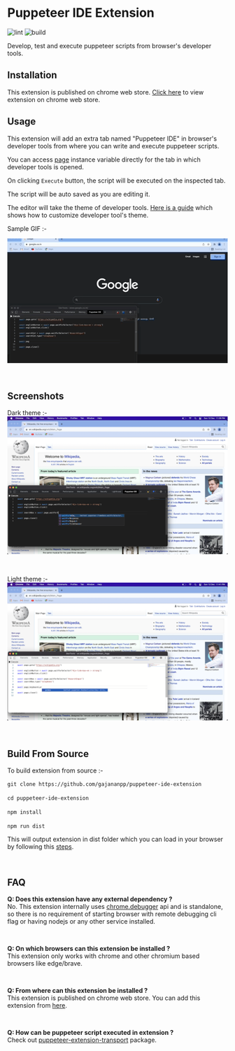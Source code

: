 # Puppeteer IDE Extension

![lint](https://github.com/gajananpp/puppeteer-ide-extension/actions/workflows/lint.yml/badge.svg) 
![build](https://github.com/gajananpp/puppeteer-ide-extension/actions/workflows/build.yml/badge.svg) 

Develop, test and execute puppeteer scripts from browser's developer tools.

## Installation
This extension is published on chrome web store. [Click here](https://chrome.google.com/webstore/detail/puppeteer-ide/ilehdekjacappgghkgmmlbhgbnlkgoid) to view extension on chrome web store.

## Usage

This extension will add an extra tab named "Puppeteer IDE" in browser's developer tools from where you can write and execute puppeteer scripts.

You can access [page](https://pptr.dev/#?product=Puppeteer&version=v13.0.0&show=api-class-page) instance variable directly for the tab in which developer tools is opened. 

On clicking `Execute` button, the script will be executed on the inspected tab.

The script will be auto saved as you are editing it.

The editor will take the theme of developer tools. [Here is a guide](https://developer.chrome.com/docs/devtools/customize/dark-theme/) which shows how to customize developer tool's theme.

Sample GIF :-

![Sample GIF](assets/pptr-ide-extension.gif)

<br>

## Screenshots

Dark theme :- 
![Dark theme](assets/screenshots/screen-1.png)

<br>

Light theme :- 
![Light theme](assets/screenshots/screen-2.png)

<br>

## Build From Source

To build extension from source :-
```
git clone https://github.com/gajananpp/puppeteer-ide-extension

cd puppeteer-ide-extension

npm install

npm run dist
```
This will output extension in dist folder which you can load in your browser by following this [steps](https://developer.chrome.com/docs/extensions/mv3/getstarted/#:~:text=The%20directory%20holding%20the%20manifest%20file%20can%20be%20added%20as%20an%20extension%20in%20developer%20mode%20in%20its%20current%20state.).

<br>

## FAQ

**Q: Does this extension have any external dependency ?**
<br>
No. This extension internally uses [chrome.debugger](https://developer.chrome.com/docs/extensions/reference/debugger/) api and is standalone, so there is no requirement of starting browser with remote debugging cli flag or having nodejs or any other service installed. 

<br>

**Q: On which browsers can this extension be installed ?**
<br>
This extension only works with chrome and other chromium based browsers like edge/brave.

<br>

**Q: From where can this extension be installed ?**
<br>
This extension is published on chrome web store. You can add this extension from [here](https://chrome.google.com/webstore/detail/puppeteer-ide/ilehdekjacappgghkgmmlbhgbnlkgoid). 

<br>

**Q: How can be puppeteer script executed in extension ?**
<br>
Check out [puppeteer-extension-transport](https://github.com/gajananpp/puppeteer-extension-transport) package.

<br>
